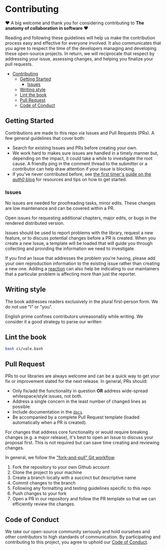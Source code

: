 # Contributing

:heart: A big welcome and thank you for considering contributing to **The anatomy of collaboration in software** :heart:

Reading and following these guidelines will help us make the contribution process easy and effective for everyone involved. It also communicates that you agree to respect the time of the developers managing and developing these open-source projects. In return, we will reciprocate that respect by addressing your issue, assessing changes, and helping you finalize your pull requests.

- [Contributing](#contributing)
  - [Getting Started](#getting-started)
    - [Issues](#issues)
  - [Writing style](#writing-style)
  - [Lint the book](#lint-the-book)
  - [Pull Request](#pull-request)
  - [Code of Conduct](#code-of-conduct)

## Getting Started

Contributions are made to this repo via Issues and Pull Requests (PRs). A few general guidelines that cover both:

- Search for existing Issues and PRs before creating your own.
- We work hard to makes sure issues are handled in a timely manner but, depending on the impact, it could take a while to investigate the root cause. A friendly ping in the comment thread to the submitter or a contributor can help draw attention if your issue is blocking.
- If you've never contributed before, see [the first timer's guide on the *auth0* blog](https://auth0.com/blog/a-first-timers-guide-to-an-open-source-project/) for resources and tips on how to get started.

### Issues

No issues are needed for proofreading tasks, minor edits. These changes are low maintenance and can be covered within a PR.

Open issues for requesting additional chapters, major edits, or bugs in the rendered distributed version.

Issues should be used to report problems with the library, request a new feature, or to discuss potential changes before a PR is created. When you create a new Issue, a template will be loaded that will guide you through collecting and providing the information we need to investigate.

If you find an Issue that addresses the problem you're having, please add your own reproduction information to the existing issue rather than creating a new one. Adding a [reaction](https://github.blog/2016-03-10-add-reactions-to-pull-requests-issues-and-comments/) can also help be indicating to our maintainers that a particular problem is affecting more than just the reporter.

## Writing style

The book addresses readers exclusively in the plural first-person form. We do not use "I" or "you".

English prime confines contributors unreasonably while writing. We consider it a good strategy to parse our written 

## Lint the book

```sh
bash ci/vale.bash
```

## Pull Request

PRs to our libraries are always welcome and can be a quick way to get your fix or improvement slated for the next release. In general, PRs should:

- Only fix/add the functionality in question **OR** address wide-spread whitespace/style issues, not both.
- Address a single concern in the least number of changed lines as possible.
- Include documentation in the [`docs`](./docs).
- Be accompanied by a complete Pull Request template (loaded automatically when a PR is created).

For changes that address core functionality or would require breaking changes (e.g. a major release), it's best to open an Issue to discuss your proposal first. This is not required but can save time creating and reviewing changes.

In general, we follow the ["fork-and-pull" Git workflow](https://github.com/susam/gitpr).

1. Fork the repository to your own Github account
2. Clone the project to your machine
3. Create a branch locally with a succinct but descriptive name
4. Commit changes to the branch
5. Following any formatting and testing guidelines specific to this repo
6. Push changes to your fork
7. Open a PR in our repository and follow the PR template so that we can efficiently review the changes.

## Code of Conduct

We take our open-source community seriously and hold ourselves and other contributors to high standards of communication. By participating and contributing to this project, you agree to uphold our [Code of Conduct](CODE-OF-CONDUCT.md).
